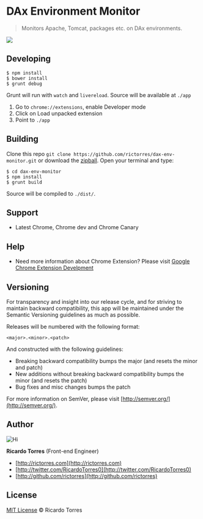 # DAx Environment Monitor


> Monitors Apache, Tomcat, packages etc. on DAx environments.

![](http://rictorres.com/comscore/intro.gif)


## Developing

```
$ npm install
$ bower install
$ grunt debug
```
Grunt will run with `watch` and `livereload`. Source will be available at `./app`

1. Go to `chrome://extensions`, enable Developer mode
2. Click on Load unpacked extension
3. Point to `./app`


## Building

Clone this repo `git clone https://github.com/rictorres/dax-env-monitor.git` or download the [zipball](https://github.com/rictorres/dax-env-monitor/archive/master.zip).
Open your terminal and type:
```
$ cd dax-env-monitor
$ npm install
$ grunt build
```
Source will be compiled to `./dist/`.


## Support
- Latest Chrome, Chrome dev and Chrome Canary


## Help
- Need more information about Chrome Extension? Please visit [Google Chrome Extension Develpment](http://developer.chrome.com/extensions/devguide.html)


## Versioning

For transparency and insight into our release cycle, and for striving to maintain backward compatibility, this app will be maintained under the Semantic Versioning guidelines as much as possible.

Releases will be numbered with the following format:

`<major>.<minor>.<patch>`

And constructed with the following guidelines:

* Breaking backward compatibility bumps the major (and resets the minor and patch)
* New additions without breaking backward compatibility bumps the minor (and resets the patch)
* Bug fixes and misc changes bumps the patch

For more information on SemVer, please visit [http://semver.org/](http://semver.org/).


## Author

![Hi](http://gravatar.com/avatar/414738201197c2a837b986748c80e16e?s=90)

**Ricardo Torres** (Front-end Engineer)

- [http://rictorres.com](http://rictorres.com)
- [http://twitter.com/RicardoTorres0](http://twitter.com/RicardoTorres0)
- [http://github.com/rictorres](http://github.com/rictorres)


## License

[MIT License](http://rictorres.mit-license.org/) © Ricardo Torres
